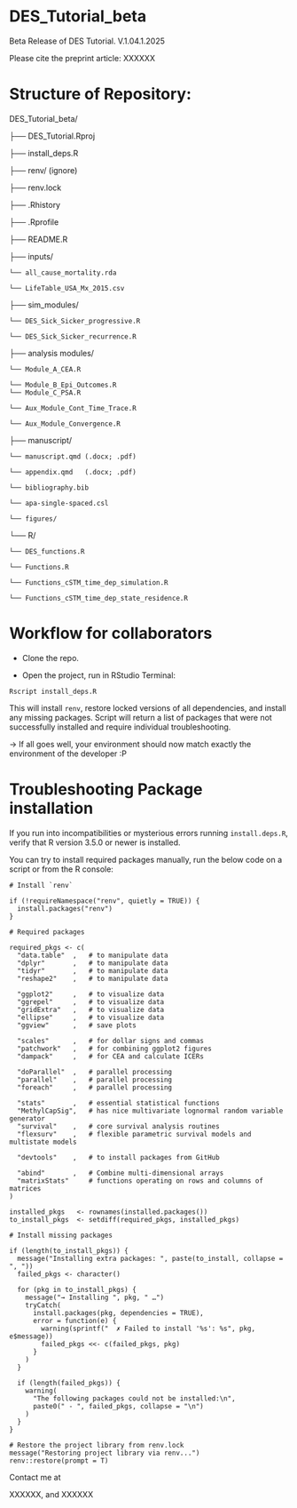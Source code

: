 # DES_Tutorial_beta
Beta Release of DES Tutorial. 
V.1.04.1.2025

Please cite the preprint article: XXXXXX

# Structure of Repository: 

DES_Tutorial_beta/

├── DES_Tutorial.Rproj

├── install_deps.R

├── renv/ (ignore)

├── renv.lock

├── .Rhistory

├── .Rprofile

├── README.R

├── inputs/

    └── all_cause_mortality.rda
    
    └── LifeTable_USA_Mx_2015.csv    
    
├── sim_modules/
   
    └── DES_Sick_Sicker_progressive.R
    
    └── DES_Sick_Sicker_recurrence.R
    
├── analysis modules/
    
    └── Module_A_CEA.R
    
    └── Module_B_Epi_Outcomes.R
    └── Module_C_PSA.R
    
    └── Aux_Module_Cont_Time_Trace.R
    
    └── Aux_Module_Convergence.R
    
├── manuscript/
   
    └── manuscript.qmd (.docx; .pdf)
    
    └── appendix.qmd   (.docx; .pdf)
    
    └── bibliography.bib
    
    └── apa-single-spaced.csl
    
    └── figures/
    
└── R/
    
    └── DES_functions.R
    
    └── Functions.R
    
    └── Functions_cSTM_time_dep_simulation.R
    
    └── Functions_cSTM_time_dep_state_residence.R


# Workflow for collaborators

  - Clone the repo.

  - Open the project, run in RStudio Terminal:

`Rscript install_deps.R`

This will install `renv`, restore locked versions of all dependencies, and install any missing packages. Script will return a list of packages that were not successfully installed and require individual troubleshooting.

->  If all goes well, your environment should now match exactly the environment of the developer :P


# Troubleshooting Package installation

If you run into incompatibilities or mysterious errors running `install.deps.R`, verify that R version 3.5.0 or newer is installed.

You can try to install required packages manually, run the below code on a script or from the R console:

```
# Install `renv`

if (!requireNamespace("renv", quietly = TRUE)) {
  install.packages("renv")
}

# Required packages

required_pkgs <- c(
  "data.table"  ,   # to manipulate data
  "dplyr"       ,   # to manipulate data
  "tidyr"       ,   # to manipulate data
  "reshape2"    ,   # to manipulate data
  
  "ggplot2"     ,   # to visualize data
  "ggrepel"     ,   # to visualize data
  "gridExtra"   ,   # to visualize data
  "ellipse"     ,   # to visualize data
  "ggview"      ,   # save plots
  
  "scales"      ,   # for dollar signs and commas
  "patchwork"   ,   # for combining ggplot2 figures
  "dampack"     ,   # for CEA and calculate ICERs
  
  "doParallel"  ,   # parallel processing
  "parallel"    ,   # parallel processing
  "foreach"     ,   # parallel processing
  
  "stats"       ,   # essential statistical functions
  "MethylCapSig",   # has nice multivariate lognormal random variable generator
  "survival"    ,   # core survival analysis routines
  "flexsurv"    ,   # flexible parametric survival models and multistate models
  
  "devtools"    ,   # to install packages from GitHub
  
  "abind"       ,   # Combine multi-dimensional arrays
  "matrixStats"     # functions operating on rows and columns of matrices
)

installed_pkgs   <- rownames(installed.packages())
to_install_pkgs  <- setdiff(required_pkgs, installed_pkgs)

# Install missing packages 

if (length(to_install_pkgs)) {
  message("Installing extra packages: ", paste(to_install, collapse = ", "))
  failed_pkgs <- character()
  
  for (pkg in to_install_pkgs) {
    message("→ Installing ", pkg, " …")
    tryCatch(
      install.packages(pkg, dependencies = TRUE),
      error = function(e) {
        warning(sprintf("  ✗ Failed to install '%s': %s", pkg, e$message))
        failed_pkgs <<- c(failed_pkgs, pkg)
      }
    )
  }
  
  if (length(failed_pkgs)) {
    warning(
      "The following packages could not be installed:\n",
      paste0(" - ", failed_pkgs, collapse = "\n")
    )
  }
}

# Restore the project library from renv.lock
message("Restoring project library via renv...")
renv::restore(prompt = T)

```
Contact me at 

XXXXXX, and XXXXXX
